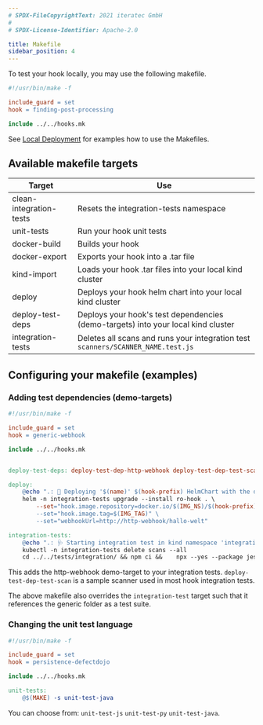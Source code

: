 ```yaml
---
# SPDX-FileCopyrightText: 2021 iteratec GmbH
#
# SPDX-License-Identifier: Apache-2.0

title: Makefile
sidebar_position: 4
---
```


To test your hook locally, you may use the following makefile.

```makefile
#!/usr/bin/make -f

include_guard = set
hook = finding-post-processing

include ../../hooks.mk
```

See [Local Deployment](/docs/contributing/local-deployment) for examples how to use the Makefiles.

## Available makefile targets

| Target                  | Use                                                                               |
| ----------------------- | --------------------------------------------------------------------------------- |
| clean-integration-tests | Resets the integration-tests namespace                                            |
| unit-tests              | Run your hook unit tests                                                          |
| docker-build            | Builds your hook                                                                  |
| docker-export           | Exports your hook into a .tar file                                                |
| kind-import             | Loads your hook .tar files into your local kind cluster                           |
| deploy                  | Deploys your hook helm chart into your local kind cluster                         |
| deploy-test-deps        | Deploys your hook's test dependencies (demo-targets) into your local kind cluster |
| integration-tests       | Deletes all scans and runs your integration test `scanners/SCANNER_NAME.test.js`  |

## Configuring your makefile (examples)

### Adding test dependencies (demo-targets)

```makefile
#!/usr/bin/make -f

include_guard = set
hook = generic-webhook

include ../../hooks.mk


deploy-test-deps: deploy-test-dep-http-webhook deploy-test-dep-test-scan

deploy:
	@echo ".: 💾 Deploying '$(name)' $(hook-prefix) HelmChart with the docker tag '$(IMG_TAG)' into kind namespace 'integration-tests'."
	helm -n integration-tests upgrade --install ro-hook . \
		--set="hook.image.repository=docker.io/$(IMG_NS)/$(hook-prefix)-$(name)" \
		--set="hook.image.tag=$(IMG_TAG)" \
		--set="webhookUrl=http://http-webhook/hallo-welt"

integration-tests:
	@echo ".: 🩺 Starting integration test in kind namespace 'integration-tests'."
	kubectl -n integration-tests delete scans --all
	cd ../../tests/integration/ && npm ci &&	npx --yes --package jest@$(JEST_VERSION) jest --verbose --ci --colors --coverage --passWithNoTests generic/read-only-write-hook.test.js

```

This adds the http-webhook demo-target to your integration tests.
`deploy-test-dep-test-scan` is a sample scanner used in most hook integration tests.

The above makefile also overrides the `integration-test` target such that it references the generic folder as a test suite.

### Changing the unit test language

```makefile
#!/usr/bin/make -f

include_guard = set
hook = persistence-defectdojo

include ../../hooks.mk

unit-tests:
	@$(MAKE) -s unit-test-java
```

You can choose from: `unit-test-js` `unit-test-py` `unit-test-java`.
